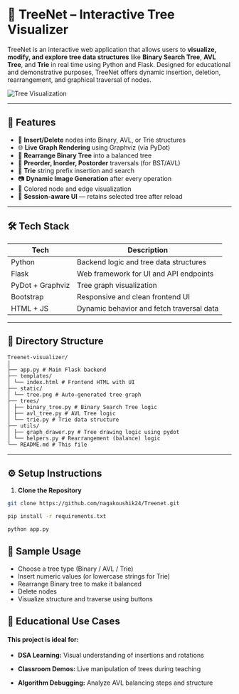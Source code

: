 # 🌳 TreeNet – Interactive Tree Visualizer

TreeNet is an interactive web application that allows users to **visualize, modify, and explore tree data structures** like **Binary Search Tree**, **AVL Tree**, and **Trie** in real time using Python and Flask. Designed for educational and demonstrative purposes, TreeNet offers dynamic insertion, deletion, rearrangement, and graphical traversal of nodes.

![Tree Visualization](static/tree.png)

---

## 🚀 Features

- 🔁 **Insert/Delete** nodes into Binary, AVL, or Trie structures
- 🌐 **Live Graph Rendering** using Graphviz (via PyDot)
- 🌳 **Rearrange Binary Tree** into a balanced tree
- 🧠 **Preorder, Inorder, Postorder** traversals (for BST/AVL)
- 📘 **Trie** string prefix insertion and search
- 📷 **Dynamic Image Generation** after every operation
- 🎨 Colored node and edge visualization
- 🧩 **Session-aware UI** — retains selected tree after reload

---

## 🛠️ Tech Stack

| Tech           | Description                                |
|----------------|--------------------------------------------|
| Python         | Backend logic and tree data structures     |
| Flask          | Web framework for UI and API endpoints     |
| PyDot + Graphviz| Tree graph visualization                  |
| Bootstrap      | Responsive and clean frontend UI           |
| HTML + JS      | Dynamic behavior and fetch traversal data  |

---

## 📂 Directory Structure

```
Treenet-visualizer/
│
├── app.py # Main Flask backend
├── templates/
│ └── index.html # Frontend HTML with UI
├── static/
│ └── tree.png # Auto-generated tree graph
├── trees/
│ ├── binary_tree.py # Binary Search Tree logic
│ ├── avl_tree.py # AVL Tree logic
│ └── trie.py # Trie data structure
├── utils/
│ ├── graph_drawer.py # Tree drawing logic using pydot
│ └── helpers.py # Rearrangement (balance) logic
└── README.md # This file
```

---

## ⚙️ Setup Instructions

1. **Clone the Repository**

```bash
git clone https://github.com/nagakoushik24/Treenet.git

pip install -r requirements.txt

python app.py
```

## 🧪 Sample Usage

- Choose a tree type (Binary / AVL / Trie)
- Insert numeric values (or lowercase strings for Trie)
- Rearrange Binary tree to make it balanced
- Delete nodes
- Visualize structure and traverse using buttons

## 📘 Educational Use Cases

#### This project is ideal for:

- **DSA Learning:** Visual understanding of insertions and rotations

- **Classroom Demos:** Live manipulation of trees during teaching

- **Algorithm Debugging:** Analyze AVL balancing steps and structure

